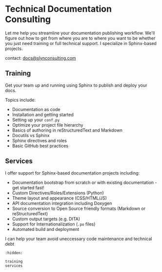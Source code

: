 # Technical Documentation Consulting

Let me help you streamline your documentation publishing workflow. We'll figure out how to get from where you are to where you want to be whether you just need training or full technical support. I specialize in Sphinx-based projects.

contact: [docs@slynconsulting.com](mailto:docs@slynconsulting.com)

## Training

Get your team up and running using Sphinx to publish and deploy your docs.

Topics include:

- Documentation as code
- Installation and getting started
- Setting up your `conf.py`
- Optimize your project file hierarchy
- Basics of authoring in reStructuredText and Markdown
- Docutils vs Sphinx
- Sphinx directives and roles
- Basic GitHub best practices

## Services

I offer support for Sphinx-based documentation projects including:

- Documentation bootstrap from scratch or with existing documentation - get started fast!
- Custom Directives/Roles/Extensions (Python)
- Theme layout and appearance (CSS/HTML/JS)
- API documentation integration including Doxygen
- Source conversion to Open Source friendly formats (Markdown or reStructuredText)
- Custom output targets (e.g. DITA)
- Support for Internationalization (`.po` files)
- Automated build and deployment

I can help your team avoid uneccessary code maintenance and technical debt


```{toctree}
:hidden:

training
services
```

